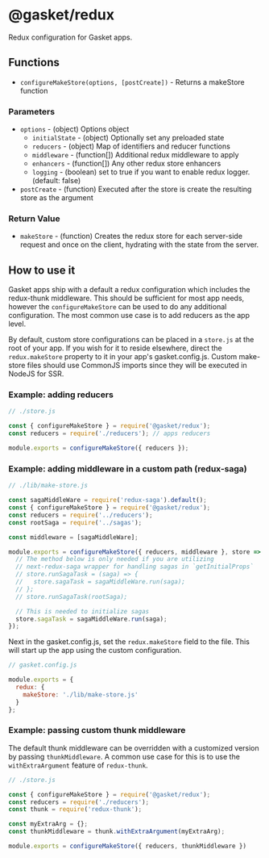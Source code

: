 # @gasket/redux

Redux configuration for Gasket apps.

## Functions

- `configureMakeStore(options, [postCreate])` - Returns a makeStore function

### Parameters

- `options` - (object) Options object
  - `initialState` - (object) Optionally set any preloaded state
  - `reducers` - (object) Map of identifiers and reducer functions
  - `middleware` - (function[]) Additional redux middleware to apply
  - `enhancers` - (function[]) Any other redux store enhancers
  - `logging` - (boolean) set to true if you want to enable redux logger. (default: false)
- `postCreate` - (function) Executed after the store is create the resulting
  store as the argument

### Return Value

- `makeStore` - (function) Creates the redux store for each server-side request
  and once on the client, hydrating with the state from the server.

## How to use it

Gasket apps ship with a default a redux configuration which includes the
redux-thunk middleware. This should be sufficient for most app needs, however
the `configureMakeStore` can be used to do any additional configuration.
The most common use case is to add reducers as the app level.

By default, custom store configurations can be placed in a `store.js` at the root
of your app. If you wish for it to reside elsewhere, direct the
`redux.makeStore` property to it in your app's gasket.config.js. Custom
make-store files should use CommonJS imports since they will be executed in
NodeJS for SSR.

### Example: adding reducers

```js
// ./store.js

const { configureMakeStore } = require('@gasket/redux');
const reducers = require('./reducers'); // apps reducers

module.exports = configureMakeStore({ reducers });
```

### Example: adding middleware in a custom path (redux-saga)

```js
// ./lib/make-store.js

const sagaMiddleWare = require('redux-saga').default();
const { configureMakeStore } = require('@gasket/redux');
const reducers = require('../reducers');
const rootSaga = require('../sagas');

const middleware = [sagaMiddleWare];

module.exports = configureMakeStore({ reducers, middleware }, store => {
  // The method below is only needed if you are utilizing
  // next-redux-saga wrapper for handling sagas in `getInitialProps`
  // store.runSagaTask = (saga) => {
  //   store.sagaTask = sagaMiddleWare.run(saga);
  // };
  // store.runSagaTask(rootSaga);

  // This is needed to initialize sagas
  store.sagaTask = sagaMiddleWare.run(saga);
});
```

Next in the gasket.config.js, set the `redux.makeStore` field to the file.
This will start up the app using the custom configuration.

```js
// gasket.config.js

module.exports = {
  redux: {
    makeStore: './lib/make-store.js'
  }
};
```

### Example: passing custom thunk middleware

The default thunk middleware can be overridden with a customized version by passing `thunkMiddleware`. A common use case for this is to use the `withExtraArgument` feature of `redux-thunk`.

```js
// ./store.js

const { configureMakeStore } = require('@gasket/redux');
const reducers = require('./reducers');
const thunk = require('redux-thunk');

const myExtraArg = {};
const thunkMiddleware = thunk.withExtraArgument(myExtraArg);

module.exports = configureMakeStore({ reducers, thunkMiddleware })
```
